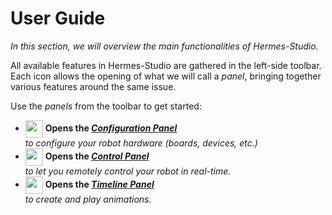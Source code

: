 # User Guide

_In this section, we will overview the main functionalities of Hermes-Studio._

All available features in Hermes-Studio are gathered in the left-side toolbar. Each icon allows the opening of what we will call a _panel_, bringing together various features around the same issue.

Use the _panels_ from the toolbar to get started:
- <img style="display:inline-block;vertical-align: middle;width:2em;" src="/icons/cog-transfer.svg"> **Opens the _[Configuration Panel](/userguide/configuration-panel)_**   
_to configure your robot hardware (boards, devices, etc.)_
- <img style="display:inline-block;vertical-align: middle;width:2em;" src="/icons/camera-control.svg"> **Opens the _[Control Panel](/userguide/control-panel)_**   
_to let you remotely control your robot in real-time._
- <img style="display:inline-block;vertical-align: middle;width:2em;" src="/icons/movie-open.svg"> **Opens the _[Timeline Panel](/userguide/timeline-panel)_**   
_to create and play animations._
